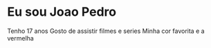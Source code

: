 # Eu sou Joao Pedro
Tenho 17 anos
Gosto de assistir filmes e series
Minha cor favorita e a vermelha
